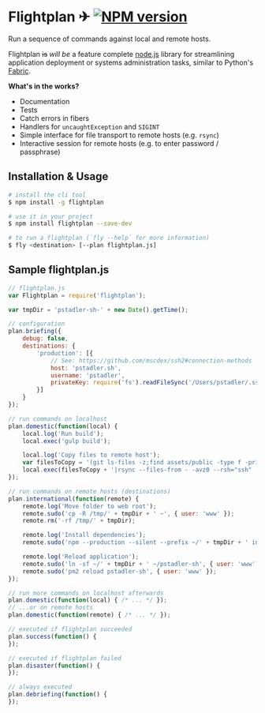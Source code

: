 # Flightplan ✈ [![NPM version][npm-image]][npm-url]

Run a sequence of commands against local and remote hosts.

Flightplan ~~is~~ *will be* a feature complete [node.js](http://nodejs.org) library for streamlining application deployment or systems administration tasks, similar to Python's [Fabric](http://fabfile.org).

**What's in the works?**

- Documentation
- Tests
- Catch errors in fibers
- Handlers for `uncaughtException` and `SIGINT`
- Simple interface for file transport to remote hosts (e.g. `rsync`)
- Interactive session for remote hosts (e.g. to enter password / passphrase)

## Installation & Usage

```bash
# install the cli tool
$ npm install -g flightplan

# use it in your project
$ npm install flightplan --save-dev

# to run a flightplan (`fly --help` for more information)
$ fly <destination> [--plan flightplan.js]
```

## Sample flightplan.js

```javascript
// flightplan.js
var Flightplan = require('flightplan');

var tmpDir = 'pstadler-sh-' + new Date().getTime();

// configuration
plan.briefing({
	debug: false,
	destinations: {
		'production': [{
			// See: https://github.com/mscdex/ssh2#connection-methods
			host: 'pstadler.sh',
			username: 'pstadler',
			privateKey: require('fs').readFileSync('/Users/pstadler/.ssh/id_rsa')
		}]
	}
});

// run commands on localhost
plan.domestic(function(local) {
	local.log('Run build');
	local.exec('gulp build');

	local.log('Copy files to remote host');
	var filesToCopy = '(git ls-files -z;find assets/public -type f -print0)';
	local.exec(filesToCopy + '|rsync --files-from - -avz0 --rsh="ssh" ./ pstadler@95.85.6.75:/tmp/' + tmpDir);
});

// run commands on remote hosts (destinations)
plan.international(function(remote) {
	remote.log('Move folder to web root');
	remote.sudo('cp -R /tmp/' + tmpDir + ' ~', { user: 'www' });
	remote.rm('-rf /tmp/' + tmpDir);

	remote.log('Install dependencies');
	remote.sudo('npm --production --silent --prefix ~/' + tmpDir + ' install ~/' + tmpDir, { user: 'www' });

	remote.log('Reload application');
	remote.sudo('ln -sf ~/' + tmpDir + ' ~/pstadler-sh', { user: 'www' });
	remote.sudo('pm2 reload pstadler-sh', { user: 'www' });
});

// run more commands on localhost afterwards
plan.domestic(function(local) { /* ... */ });
// ...or on remote hosts
plan.domestic(function(remote) { /* ... */ });

// executed if flightplan succeeded
plan.success(function() {
});

// executed if flightplan failed
plan.disaster(function() {
});

// always executed
plan.debriefing(function() {
});
```

[npm-url]: https://npmjs.org/package/flightplan
[npm-image]: https://badge.fury.io/js/flightplan.png